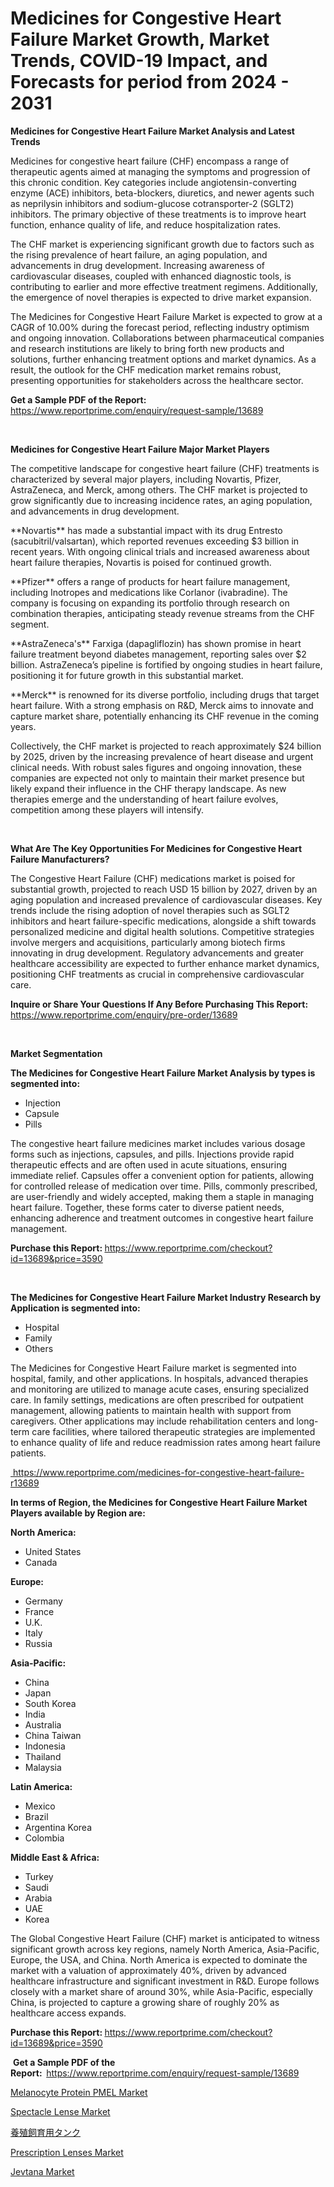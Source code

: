 <p><h1>Medicines for Congestive Heart Failure Market Growth, Market Trends, COVID-19 Impact, and Forecasts for period from 2024 - 2031</h1></p><p><strong>Medicines for Congestive Heart Failure Market Analysis and Latest Trends</strong></p>
<p><p>Medicines for congestive heart failure (CHF) encompass a range of therapeutic agents aimed at managing the symptoms and progression of this chronic condition. Key categories include angiotensin-converting enzyme (ACE) inhibitors, beta-blockers, diuretics, and newer agents such as neprilysin inhibitors and sodium-glucose cotransporter-2 (SGLT2) inhibitors. The primary objective of these treatments is to improve heart function, enhance quality of life, and reduce hospitalization rates.</p><p>The CHF market is experiencing significant growth due to factors such as the rising prevalence of heart failure, an aging population, and advancements in drug development. Increasing awareness of cardiovascular diseases, coupled with enhanced diagnostic tools, is contributing to earlier and more effective treatment regimens. Additionally, the emergence of novel therapies is expected to drive market expansion.</p><p>The Medicines for Congestive Heart Failure Market is expected to grow at a CAGR of 10.00% during the forecast period, reflecting industry optimism and ongoing innovation. Collaborations between pharmaceutical companies and research institutions are likely to bring forth new products and solutions, further enhancing treatment options and market dynamics. As a result, the outlook for the CHF medication market remains robust, presenting opportunities for stakeholders across the healthcare sector.</p></p>
<p><strong>Get a Sample PDF of the Report:&nbsp;</strong> <a href="https://www.reportprime.com/enquiry/request-sample/13689">https://www.reportprime.com/enquiry/request-sample/13689</a></p>
<p>&nbsp;</p>
<p><strong>Medicines for Congestive Heart Failure Major Market Players</strong></p>
<p><p>The competitive landscape for congestive heart failure (CHF) treatments is characterized by several major players, including Novartis, Pfizer, AstraZeneca, and Merck, among others. The CHF market is projected to grow significantly due to increasing incidence rates, an aging population, and advancements in drug development.</p><p>**Novartis** has made a substantial impact with its drug Entresto (sacubitril/valsartan), which reported revenues exceeding $3 billion in recent years. With ongoing clinical trials and increased awareness about heart failure therapies, Novartis is poised for continued growth.</p><p>**Pfizer** offers a range of products for heart failure management, including Inotropes and medications like Corlanor (ivabradine). The company is focusing on expanding its portfolio through research on combination therapies, anticipating steady revenue streams from the CHF segment.</p><p>**AstraZeneca's** Farxiga (dapagliflozin) has shown promise in heart failure treatment beyond diabetes management, reporting sales over $2 billion. AstraZeneca’s pipeline is fortified by ongoing studies in heart failure, positioning it for future growth in this substantial market.</p><p>**Merck** is renowned for its diverse portfolio, including drugs that target heart failure. With a strong emphasis on R&D, Merck aims to innovate and capture market share, potentially enhancing its CHF revenue in the coming years.</p><p>Collectively, the CHF market is projected to reach approximately $24 billion by 2025, driven by the increasing prevalence of heart disease and urgent clinical needs. With robust sales figures and ongoing innovation, these companies are expected not only to maintain their market presence but likely expand their influence in the CHF therapy landscape. As new therapies emerge and the understanding of heart failure evolves, competition among these players will intensify.</p></p>
<p>&nbsp;</p>
<p><strong>What Are The Key Opportunities For Medicines for Congestive Heart Failure Manufacturers?</strong></p>
<p><p>The Congestive Heart Failure (CHF) medications market is poised for substantial growth, projected to reach USD 15 billion by 2027, driven by an aging population and increased prevalence of cardiovascular diseases. Key trends include the rising adoption of novel therapies such as SGLT2 inhibitors and heart failure-specific medications, alongside a shift towards personalized medicine and digital health solutions. Competitive strategies involve mergers and acquisitions, particularly among biotech firms innovating in drug development. Regulatory advancements and greater healthcare accessibility are expected to further enhance market dynamics, positioning CHF treatments as crucial in comprehensive cardiovascular care.</p></p>
<p><strong>Inquire or Share Your Questions If Any Before Purchasing This Report:</strong> <a href="https://www.reportprime.com/enquiry/pre-order/13689">https://www.reportprime.com/enquiry/pre-order/13689</a></p>
<p>&nbsp;</p>
<p><strong>Market Segmentation</strong></p>
<p><strong>The Medicines for Congestive Heart Failure Market Analysis by types is segmented into:</strong></p>
<p><ul><li>Injection</li><li>Capsule</li><li>Pills</li></ul></p>
<p><p>The congestive heart failure medicines market includes various dosage forms such as injections, capsules, and pills. Injections provide rapid therapeutic effects and are often used in acute situations, ensuring immediate relief. Capsules offer a convenient option for patients, allowing for controlled release of medication over time. Pills, commonly prescribed, are user-friendly and widely accepted, making them a staple in managing heart failure. Together, these forms cater to diverse patient needs, enhancing adherence and treatment outcomes in congestive heart failure management.</p></p>
<p><strong>Purchase this Report:&nbsp;</strong><a href="https://www.reportprime.com/checkout?id=13689&price=3590">https://www.reportprime.com/checkout?id=13689&price=3590</a></p>
<p>&nbsp;</p>
<p><strong>The Medicines for Congestive Heart Failure Market Industry Research by Application is segmented into:</strong></p>
<p><ul><li>Hospital</li><li>Family</li><li>Others</li></ul></p>
<p><p>The Medicines for Congestive Heart Failure market is segmented into hospital, family, and other applications. In hospitals, advanced therapies and monitoring are utilized to manage acute cases, ensuring specialized care. In family settings, medications are often prescribed for outpatient management, allowing patients to maintain health with support from caregivers. Other applications may include rehabilitation centers and long-term care facilities, where tailored therapeutic strategies are implemented to enhance quality of life and reduce readmission rates among heart failure patients.</p></p>
<p><a href="https://www.reportprime.com/medicines-for-congestive-heart-failure-r13689">&nbsp;https://www.reportprime.com/medicines-for-congestive-heart-failure-r13689</a></p>
<p><strong>In terms of Region, the Medicines for Congestive Heart Failure Market Players available by Region are:</strong></p>
<p>
    <p> <strong> North America: </strong>
        <ul>
            <li>United States</li>
            <li>Canada</li>
        </ul>
        </p> 
    <p> <strong> Europe: </strong>
        <ul>
            <li>Germany</li>
            <li>France</li>
            <li>U.K.</li>
            <li>Italy</li>
            <li>Russia</li>
        </ul>
        </p> 
    <p> <strong> Asia-Pacific: </strong>
        <ul>
            <li>China</li>
            <li>Japan</li>
            <li>South Korea</li>
            <li>India</li>
            <li>Australia</li>
            <li>China Taiwan</li>
            <li>Indonesia</li>
            <li>Thailand</li>
            <li>Malaysia</li>
        </ul>
        </p> 
    <p> <strong> Latin America: </strong>
        <ul>
            <li>Mexico</li>
            <li>Brazil</li>
            <li>Argentina Korea</li>
            <li>Colombia</li>
        </ul>
        </p> 
    <p> <strong> Middle East & Africa: </strong>
        <ul>
            <li>Turkey</li>
            <li>Saudi</li>
            <li>Arabia</li>
            <li>UAE</li>
            <li>Korea</li>
        </ul>
    </p>
    </p>
<p><p>The Global Congestive Heart Failure (CHF) market is anticipated to witness significant growth across key regions, namely North America, Asia-Pacific, Europe, the USA, and China. North America is expected to dominate the market with a valuation of approximately 40%, driven by advanced healthcare infrastructure and significant investment in R&D. Europe follows closely with a market share of around 30%, while Asia-Pacific, especially China, is projected to capture a growing share of roughly 20% as healthcare access expands.</p></p>
<p><strong>Purchase this Report: </strong><a href="https://www.reportprime.com/checkout?id=13689&price=3590">https://www.reportprime.com/checkout?id=13689&price=3590</a></p>
<p>&nbsp;<strong>Get a Sample PDF of the Report:&nbsp;&nbsp;</strong><a href="https://www.reportprime.com/enquiry/request-sample/13689">https://www.reportprime.com/enquiry/request-sample/13689</a></p>
<p><strong></strong></p>
<p><p><a href="https://medium.com/@addiehirthe44/the-melanocyte-protein-pmel-market-industry-provides-a-comprehensive-and-current-analysis-of-the-3aa1449bdc8a">Melanocyte Protein PMEL Market</a></p><p><a href="https://issuu.com/reportprime-2/docs/spectacle-lense-market-size-2030.pp_c5897969336679">Spectacle Lense Market</a></p><p><a href="https://medium.com/@georgeannauce/aquaculture-breeding-tank-market-%E3%81%AF-%E3%82%B3%E3%82%B9%E3%83%88%E7%AE%A1%E7%90%86%E3%81%A8%E5%8A%B9%E7%8E%87%E5%90%91%E4%B8%8A%E3%82%92%E5%84%AA%E5%85%88%E3%81%97%E3%81%BE%E3%81%99-%E3%81%95%E3%82%89%E3%81%AB-%E5%A0%B1%E5%91%8A%E6%9B%B8%E3%81%AF%E5%B8%82%E5%A0%B4%E3%81%AE%E9%9C%80%E8%A6%81%E9%9D%A2%E3%81%A8%E4%BE%9B%E7%B5%A6%E9%9D%A2%E3%81%AE%E4%B8%A1%E6%96%B9%E3%82%92%E3%82%AB%E3%83%90%E3%83%BC%E3%81%97%E3%81%A6%E3%81%84%E3%81%BE%E3%81%99-aquaculture-4f693fe7158e">養殖飼育用タンク</a></p><p><a href="https://issuu.com/reportprime-2/docs/prescription-lenses-market-size-203_a4e969376035c7">Prescription Lenses Market</a></p><p><a href="https://github.com/AKSHATREPORTPRIME/Market-Research-Report-List-6/blob/main/jevtana-market.md">Jevtana Market</a></p></p>